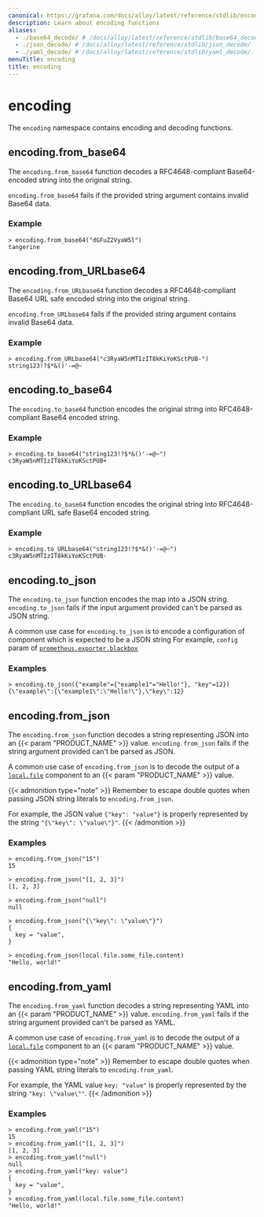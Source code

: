 ```yaml
---
canonical: https://grafana.com/docs/alloy/latest/reference/stdlib/encoding/
description: Learn about encoding functions
aliases:
  - ./base64_decode/ # /docs/alloy/latest/reference/stdlib/base64_decode/
  - ./json_decode/ # /docs/alloy/latest/reference/stdlib/json_decode/
  - ./yaml_decode/ # /docs/alloy/latest/reference/stdlib/yaml_decode/
menuTitle: encoding
title: encoding
---
```


# encoding

The `encoding` namespace contains encoding and decoding functions.

## encoding.from_base64

The `encoding.from_base64` function decodes a RFC4648-compliant Base64-encoded string into the original string.

`encoding.from_base64` fails if the provided string argument contains invalid Base64 data.

### Example

```text
> encoding.from_base64("dGFuZ2VyaW5l")
tangerine
```

## encoding.from_URLbase64

The `encoding.from_URLbase64` function decodes a RFC4648-compliant Base64 URL safe encoded string into the original string.

`encoding.from_URLbase64` fails if the provided string argument contains invalid Base64 data.

### Example

```
> encoding.from_URLbase64("c3RyaW5nMTIzIT8kKiYoKSctPUB-")
string123!?$*&()'-=@~
```

## encoding.to_base64

The `encoding.to_base64` function encodes the original string into RFC4648-compliant Base64 encoded string.

### Example

```
> encoding.to_base64("string123!?$*&()'-=@~")
c3RyaW5nMTIzIT8kKiYoKSctPUB+
```

## encoding.to_URLbase64

The `encoding.to_base64` function encodes the original string into RFC4648-compliant URL safe Base64 encoded string.

### Example

```
> encoding.to_URLbase64("string123!?$*&()'-=@~")
c3RyaW5nMTIzIT8kKiYoKSctPUB-
```

## encoding.to_json

The `encoding.to_json` function encodes the map into a JSON string.
`encoding.to_json` fails if the input argument provided can't be parsed as JSON string.

A common use case for `encoding.to_json` is to encode a configuration of component which is expected to be a JSON string
For example, `config` param of [`prometheus.exporter.blackbox`][]

### Examples

```alloy
> encoding.to_json({"example"={"example1"="Hello!"}, "key"=12})
{\"example\":{\"example1\":\"Hello!\"},\"key\":12}

```

## encoding.from_json

The `encoding.from_json` function decodes a string representing JSON into an {{< param "PRODUCT_NAME" >}} value.
`encoding.from_json` fails if the string argument provided can't be parsed as JSON.

A common use case of `encoding.from_json` is to decode the output of a [`local.file`][] component to an {{< param "PRODUCT_NAME" >}} value.

{{< admonition type="note" >}}
Remember to escape double quotes when passing JSON string literals to `encoding.from_json`.

For example, the JSON value `{"key": "value"}` is properly represented by the string `"{\"key\": \"value\"}"`.
{{< /admonition >}}

### Examples

```alloy
> encoding.from_json("15")
15

> encoding.from_json("[1, 2, 3]")
[1, 2, 3]

> encoding.from_json("null")
null

> encoding.from_json("{\"key\": \"value\"}")
{
  key = "value",
}

> encoding.from_json(local.file.some_file.content)
"Hello, world!"
```

## encoding.from_yaml

The `encoding.from_yaml` function decodes a string representing YAML into an {{< param "PRODUCT_NAME" >}} value.
`encoding.from_yaml` fails if the string argument provided can't be parsed as YAML.

A common use case of `encoding.from_yaml` is to decode the output of a [`local.file`][] component to an {{< param "PRODUCT_NAME" >}} value.

{{< admonition type="note" >}}
 Remember to escape double quotes when passing YAML string literals to `encoding.from_yaml`.

For example, the YAML value `key: "value"` is properly represented by the string `"key: \"value\""`.
{{< /admonition >}}

### Examples

```alloy
> encoding.from_yaml("15")
15
> encoding.from_yaml("[1, 2, 3]")
[1, 2, 3]
> encoding.from_yaml("null")
null
> encoding.from_yaml("key: value")
{
  key = "value",
}
> encoding.from_yaml(local.file.some_file.content)
"Hello, world!"
```

[`local.file`]: ../components/local/local.file/
[`prometheus.exporter.blackbox`]: ../components/prometheus/prometheus.exporter.blackbox
